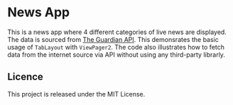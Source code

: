 # News App
This is a news app where 4 different categories of live news are displayed. The data is sourced from [The Guardian API](https://open-platform.theguardian.com/documentation/).
This demonsrates the basic usage of `TabLayout` with `ViewPager2`. The code also illustrates how to fetch data from the internet source via API without using any third-party librarly. 

## Licence
This project is released under the MIT License.

